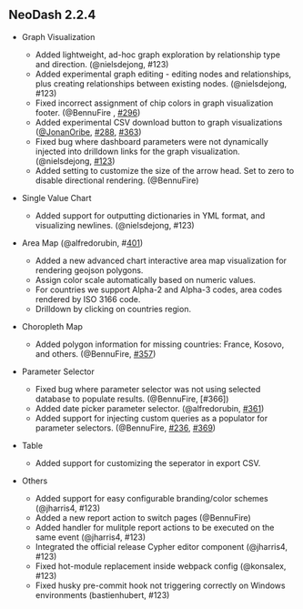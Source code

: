 ## NeoDash 2.2.4

- Graph Visualization
  - Added lightweight, ad-hoc graph exploration by relationship type and direction. (@nielsdejong, #123)
  - Added experimental graph editing - editing nodes and relationships, plus creating relationships between existing nodes. (@nielsdejong, #123)
  - Fixed incorrect assignment of chip colors in graph visualization footer. (@BennuFire , [#296](https://github.com/neo4j-labs/neodash/issues/296))
  - Added experimental CSV download button to graph visualizations ([@JonanOribe](https://github.com/JonanOribe), [#288](https://github.com/neo4j-labs/neodash/issues/288), [#363](https://github.com/neo4j-labs/neodash/issues/363))
  - Fixed bug where dashboard parameters were not dynamically injected into drilldown links for the graph visualization.  (@nielsdejong, [#123](https://github.com/neo4j-labs/neodash/pull/410))
  - Added setting to customize the size of the arrow head. Set to zero to disable directional rendering. (@BennuFire)

- Single Value Chart
  - Added support for outputting dictionaries in YML format, and visualizing newlines. (@nielsdejong, #123)

- Area Map (@alfredorubin, #[401](https://github.com/neo4j-labs/neodash/pull/401))
  - Added a new advanced chart interactive area map visualization for rendering geojson polygons.
  - Assign color scale automatically based on numeric values.
  - For countries we support Alpha-2 and Alpha-3 codes, area codes rendered by ISO 3166 code.
  - Drilldown by clicking on countries region.

- Choropleth Map
  - Added polygon information for missing countries: France, Kosovo, and others. (@BennuFire, [#357](https://github.com/neo4j-labs/neodash/issues/357))

- Parameter Selector
  - Fixed bug where parameter selector was not using selected database to populate results. (@BennuFire, [#366])
  - Added date picker parameter selector. (@alfredorubin, [#361](https://github.com/neo4j-labs/neodash/pull/361))
  - Added support for injecting custom queries as a populator for parameter selectors. (@BennuFire, [#236](https://github.com/neo4j-labs/neodash/issues/236), [#369](https://github.com/neo4j-labs/neodash/issues/369))

- Table
  - Added support for customizing the seperator in export CSV. 

- Others
  - Added support for easy configurable branding/color schemes (@jharris4, #123)
  - Added a new report action to switch pages (@BennuFire)
  - Added handler for mulitple report actions to be executed on the same event (@jharris4, #123)
  - Integrated the official release Cypher editor component (@jharris4, #123)
  - Fixed hot-module replacement inside webpack config  (@konsalex, #123)
  - Fixed husky pre-commit hook not triggering correctly on Windows environments (bastienhubert, #123)



